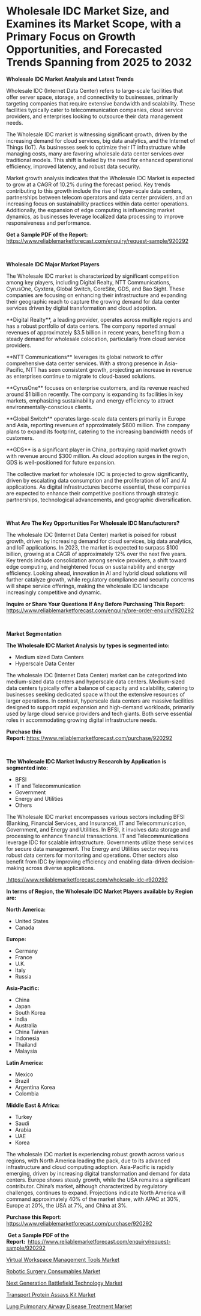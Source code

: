 <p><h1>Wholesale IDC Market Size, and Examines its Market Scope, with a Primary Focus on Growth Opportunities, and Forecasted Trends Spanning from 2025 to 2032</h1></p><p><strong>Wholesale IDC Market Analysis and Latest Trends</strong></p>
<p><p>Wholesale IDC (Internet Data Center) refers to large-scale facilities that offer server space, storage, and connectivity to businesses, primarily targeting companies that require extensive bandwidth and scalability. These facilities typically cater to telecommunication companies, cloud service providers, and enterprises looking to outsource their data management needs.</p><p>The Wholesale IDC market is witnessing significant growth, driven by the increasing demand for cloud services, big data analytics, and the Internet of Things (IoT). As businesses seek to optimize their IT infrastructure while managing costs, many are favoring wholesale data center services over traditional models. This shift is fueled by the need for enhanced operational efficiency, improved latency, and robust data security.</p><p>Market growth analysis indicates that the Wholesale IDC Market is expected to grow at a CAGR of 10.2% during the forecast period. Key trends contributing to this growth include the rise of hyper-scale data centers, partnerships between telecom operators and data center providers, and an increasing focus on sustainability practices within data center operations. Additionally, the expansion of edge computing is influencing market dynamics, as businesses leverage localized data processing to improve responsiveness and performance.</p></p>
<p><strong>Get a Sample PDF of the Report:&nbsp;</strong> <a href="https://www.reliablemarketforecast.com/enquiry/request-sample/920292?utm_campaign=1832&utm_medium=2&utm_source=Github&utm_content=ia&utm_term=07032025&utm_id=wholesale-idc">https://www.reliablemarketforecast.com/enquiry/request-sample/920292</a></p>
<p>&nbsp;</p>
<p><strong>Wholesale IDC Major Market Players</strong></p>
<p><p>The Wholesale IDC market is characterized by significant competition among key players, including Digital Realty, NTT Communications, CyrusOne, Cyxtera, Global Switch, CoreSite, GDS, and Bao Sight. These companies are focusing on enhancing their infrastructure and expanding their geographic reach to capture the growing demand for data center services driven by digital transformation and cloud adoption.</p><p>**Digital Realty**, a leading provider, operates across multiple regions and has a robust portfolio of data centers. The company reported annual revenues of approximately $3.5 billion in recent years, benefiting from a steady demand for wholesale colocation, particularly from cloud service providers.</p><p>**NTT Communications** leverages its global network to offer comprehensive data center services. With a strong presence in Asia-Pacific, NTT has seen consistent growth, projecting an increase in revenue as enterprises continue to migrate to cloud-based solutions.</p><p>**CyrusOne** focuses on enterprise customers, and its revenue reached around $1 billion recently. The company is expanding its facilities in key markets, emphasizing sustainability and energy efficiency to attract environmentally-conscious clients.</p><p>**Global Switch** operates large-scale data centers primarily in Europe and Asia, reporting revenues of approximately $600 million. The company plans to expand its footprint, catering to the increasing bandwidth needs of customers.</p><p>**GDS** is a significant player in China, portraying rapid market growth with revenue around $300 million. As cloud adoption surges in the region, GDS is well-positioned for future expansion.</p><p>The collective market for wholesale IDC is projected to grow significantly, driven by escalating data consumption and the proliferation of IoT and AI applications. As digital infrastructures become essential, these companies are expected to enhance their competitive positions through strategic partnerships, technological advancements, and geographic diversification.</p></p>
<p>&nbsp;</p>
<p><strong>What Are The Key Opportunities For Wholesale IDC Manufacturers?</strong></p>
<p><p>The wholesale IDC (Internet Data Center) market is poised for robust growth, driven by increasing demand for cloud services, big data analytics, and IoT applications. In 2023, the market is expected to surpass $100 billion, growing at a CAGR of approximately 12% over the next five years. Key trends include consolidation among service providers, a shift toward edge computing, and heightened focus on sustainability and energy efficiency. Looking ahead, innovation in AI and hybrid cloud solutions will further catalyze growth, while regulatory compliance and security concerns will shape service offerings, making the wholesale IDC landscape increasingly competitive and dynamic.</p></p>
<p><strong>Inquire or Share Your Questions If Any Before Purchasing This Report:</strong> <a href="https://www.reliablemarketforecast.com/enquiry/pre-order-enquiry/920292?utm_campaign=1832&utm_medium=2&utm_source=Github&utm_content=ia&utm_term=07032025&utm_id=wholesale-idc">https://www.reliablemarketforecast.com/enquiry/pre-order-enquiry/920292</a></p>
<p>&nbsp;</p>
<p><strong>Market Segmentation</strong></p>
<p><strong>The Wholesale IDC Market Analysis by types is segmented into:</strong></p>
<p><ul><li>Medium sized Data Centers</li><li>Hyperscale Data Center</li></ul></p>
<p><p>The wholesale IDC (Internet Data Center) market can be categorized into medium-sized data centers and hyperscale data centers. Medium-sized data centers typically offer a balance of capacity and scalability, catering to businesses seeking dedicated space without the extensive resources of larger operations. In contrast, hyperscale data centers are massive facilities designed to support rapid expansion and high-demand workloads, primarily used by large cloud service providers and tech giants. Both serve essential roles in accommodating growing digital infrastructure needs.</p></p>
<p><strong>Purchase this Report:&nbsp;</strong><a href="https://www.reliablemarketforecast.com/purchase/920292?utm_campaign=1832&utm_medium=2&utm_source=Github&utm_content=ia&utm_term=07032025&utm_id=wholesale-idc">https://www.reliablemarketforecast.com/purchase/920292</a></p>
<p>&nbsp;</p>
<p><strong>The Wholesale IDC Market Industry Research by Application is segmented into:</strong></p>
<p><ul><li>BFSI</li><li>IT and Telecommunication</li><li>Government</li><li>Energy and Utilities</li><li>Others</li></ul></p>
<p><p>The Wholesale IDC market encompasses various sectors including BFSI (Banking, Financial Services, and Insurance), IT and Telecommunication, Government, and Energy and Utilities. In BFSI, it involves data storage and processing to enhance financial transactions. IT and Telecommunications leverage IDC for scalable infrastructure. Governments utilize these services for secure data management. The Energy and Utilities sector requires robust data centers for monitoring and operations. Other sectors also benefit from IDC by improving efficiency and enabling data-driven decision-making across diverse applications.</p></p>
<p><a href="https://www.reliablemarketforecast.com/wholesale-idc-r920292?utm_campaign=1832&utm_medium=2&utm_source=Github&utm_content=ia&utm_term=07032025&utm_id=wholesale-idc">&nbsp;https://www.reliablemarketforecast.com/wholesale-idc-r920292</a></p>
<p><strong>In terms of Region, the Wholesale IDC Market Players available by Region are:</strong></p>
<p>
    <p> <strong> North America: </strong>
        <ul>
            <li>United States</li>
            <li>Canada</li>
        </ul>
        </p> 
    <p> <strong> Europe: </strong>
        <ul>
            <li>Germany</li>
            <li>France</li>
            <li>U.K.</li>
            <li>Italy</li>
            <li>Russia</li>
        </ul>
        </p> 
    <p> <strong> Asia-Pacific: </strong>
        <ul>
            <li>China</li>
            <li>Japan</li>
            <li>South Korea</li>
            <li>India</li>
            <li>Australia</li>
            <li>China Taiwan</li>
            <li>Indonesia</li>
            <li>Thailand</li>
            <li>Malaysia</li>
        </ul>
        </p> 
    <p> <strong> Latin America: </strong>
        <ul>
            <li>Mexico</li>
            <li>Brazil</li>
            <li>Argentina Korea</li>
            <li>Colombia</li>
        </ul>
        </p> 
    <p> <strong> Middle East & Africa: </strong>
        <ul>
            <li>Turkey</li>
            <li>Saudi</li>
            <li>Arabia</li>
            <li>UAE</li>
            <li>Korea</li>
        </ul>
    </p>
    </p>
<p><p>The wholesale IDC market is experiencing robust growth across various regions, with North America leading the pack, due to its advanced infrastructure and cloud computing adoption. Asia-Pacific is rapidly emerging, driven by increasing digital transformation and demand for data centers. Europe shows steady growth, while the USA remains a significant contributor. China’s market, although characterized by regulatory challenges, continues to expand. Projections indicate North America will command approximately 40% of the market share, with APAC at 30%, Europe at 20%, the USA at 7%, and China at 3%.</p></p>
<p><strong>Purchase this Report: </strong><a href="https://www.reliablemarketforecast.com/purchase/920292?utm_campaign=1832&utm_medium=2&utm_source=Github&utm_content=ia&utm_term=07032025&utm_id=wholesale-idc">https://www.reliablemarketforecast.com/purchase/920292</a></p>
<p>&nbsp;<strong>Get a Sample PDF of the Report:&nbsp;&nbsp;</strong><a href="https://www.reliablemarketforecast.com/enquiry/request-sample/920292?utm_campaign=1832&utm_medium=2&utm_source=Github&utm_content=ia&utm_term=07032025&utm_id=wholesale-idc">https://www.reliablemarketforecast.com/enquiry/request-sample/920292</a></p>
<p><strong></strong></p>
<p><p><a href="https://github.com/toghojbeinta/Market-Research-Report-List-1/blob/main/virtual-workspace-management-tools-market.md?utm_campaign=1832&utm_medium=2&utm_source=Github&utm_content=ia&utm_term=07032025&utm_id=wholesale-idc">Virtual Workspace Management Tools Market</a></p><p><a href="https://github.com/alefermeivys/Market-Research-Report-List-1/blob/main/robotic-surgery-consumables-market.md?utm_campaign=1832&utm_medium=2&utm_source=Github&utm_content=ia&utm_term=07032025&utm_id=wholesale-idc">Robotic Surgery Consumables Market</a></p><p><a href="https://github.com/kluviabolofo/Market-Research-Report-List-1/blob/main/next-generation-battlefield-technology-market.md?utm_campaign=1832&utm_medium=2&utm_source=Github&utm_content=ia&utm_term=07032025&utm_id=wholesale-idc">Next Generation Battlefield Technology Market</a></p><p><a href="https://github.com/spehnluenaru/Market-Research-Report-List-1/blob/main/transport-protein-assays-kit-market.md?utm_campaign=1832&utm_medium=2&utm_source=Github&utm_content=ia&utm_term=07032025&utm_id=wholesale-idc">Transport Protein Assays Kit Market</a></p><p><a href="https://github.com/jaspartatin/Market-Research-Report-List-1/blob/main/lung-pulmonary-airway-disease-treatment-market.md?utm_campaign=1832&utm_medium=2&utm_source=Github&utm_content=ia&utm_term=07032025&utm_id=wholesale-idc">Lung Pulmonary Airway Disease Treatment Market</a></p></p>